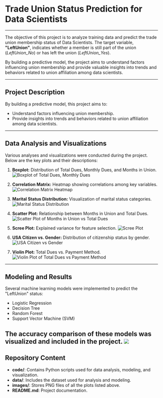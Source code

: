 # Trade Union Status Prediction for Data Scientists

---

The objective of this project is to analyze training data and predict the trade union membership status of Data Scientists. The target variable, **"LeftUnion"**, indicates whether a member is still part of the union (*LeftUnion_No*) or has left the union (*LeftUnion_Yes*).

By building a predictive model, the project aims to understand factors influencing union membership and provide valuable insights into trends and behaviors related to union affiliation among data scientists.

---

## Project Description

By building a predictive model, this project aims to:

- Understand factors influencing union membership.
- Provide insights into trends and behaviors related to union affiliation among data scientists.

---

## Data Analysis and Visualizations

Various analyses and visualizations were conducted during the project. Below are the key plots and their descriptions:

1. **Boxplot:** Distribution of Total Dues, Monthly Dues, and Months in Union.
   ![Boxplot of Total Dues, Monthly Dues](https://github.com/sameena93/Trade-Union_Status-Prediction/blob/main/static/Boxplot%20of%20totaldues%2Cmonthlydues.png)

2. **Correlation Matrix:** Heatmap showing correlations among key variables.
   ![Correlation Matrix Heatmap](https://github.com/sameena93/Trade-Union_Status-Prediction/blob/main/static/Correlation%20matrix%20heatmap.png)

3. **Marital Status Distribution:** Visualization of marital status categories.
   ![Marital Status Distribution](https://github.com/sameena93/Trade-Union_Status-Prediction/blob/main/static/Marital%20status%20distributiondistri.png)

4. **Scatter Plot:** Relationship between Months in Union and Total Dues.
   ![Scatter Plot of Months in Union vs Total Dues](https://github.com/sameena93/Trade-Union_Status-Prediction/blob/main/static/scatter%20plot%20of%20monthly%20dues%20vs%20total%20dues%20in%20union.png)

5. **Scree Plot:** Explained variance for feature selection.
   ![Scree Plot](https://github.com/sameena93/Trade-Union_Status-Prediction/blob/main/static/Scree%20plot.png)

6. **USA Citizen vs. Gender:** Distribution of citizenship status by gender.
   ![USA Citizen vs Gender](https://github.com/sameena93/Trade-Union_Status-Prediction/blob/main/static/uscetizen%20with%20gender.png)

7. **Violin Plot:** Total Dues vs. Payment Method.
   ![Violin Plot of Total Dues vs Payment Method](https://github.com/sameena93/Trade-Union_Status-Prediction/blob/main/static/violin%20plot%20of%20total%20dues%20vs%20payment%20method.png)

---

## Modeling and Results

Several machine learning models were implemented to predict the "LeftUnion" status:

- Logistic Regression
- Decision Tree
- Random Forest
- Support Vector Machine (SVM)

The **accuracy comparison** of these models was visualized and included in the project.
![](https://github.com/sameena93/Trade-Union_Status-Prediction/blob/main/static/Accuracy%20comparison%20of%20models.png)
---

## Repository Content

- **code/**: Contains Python scripts used for data analysis, modeling, and visualization.
- **data/**: Includes the dataset used for analysis and modeling.
- **images/**: Stores PNG files of all the plots listed above.
- **README.md**: Project documentation.

